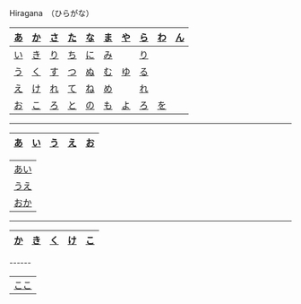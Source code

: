 Hiragana　（ひらがな）

<script>
	function play(e){
		var audio = new Audio(`media/${e}.mp3`);
		audio.play();
	}
</script>

<table>
<thead>
<tr>
<th align="center">
	<a href="#" onClick="play('a')"  title="a">あ</a>
</th>
<th align="center">
	<a href="#" onClick="play('ka')" title="ka">か</a>
</th>
<th align="center">
	<a href="#" onClick="play('sa')" title="sa">さ</a>
</th>
<th align="center">
	<a href="#" onClick="play('ta')" title="ta">た</a>
</th>
<th align="center">
	<a href="#" onClick="play('na')" title="na" >な</a>
</th>
<th align="center">
	<a href="#" onClick="play('ma')" title="ma">ま</a>
</th>
<th align="center">
	<a href="#" onClick="play('ya')" title="ya" >や</a>
</th>
<th align="center">
	<a href="#" onClick="play('la')" title="ra">ら</a>	
</th>
<th align="center">
	<a href="#" onClick="play('wa')" title="wa">わ</a>
</th>
<th>
	<a href="#" onClick="play('n')" title="n" >ん</a>
</th>
</tr>
</thead>
<tbody><tr>
<td align="center">
	<a href="#" onClick="play('i')" title="i" >い</a>
</td>
<td align="center">
	<a href="#" onClick="play('ki')" title="ki">き</a></td>
<td align="center">
	<a href="#" onClick="play('shi')" title="shi" >り</a>
</td>
<td align="center">
	<a href="#" onClick="play('chi')" title="chi">ち</a>
</td>
<td align="center">
	<a href="#" onClick="play('ni')" title="ni" >に</a>
</td>
<td align="center">
	<a href="#" onClick="play('mi')" title="mi" >み</a>
</td>
<td align="center"></td>
<td align="center">
	<a href="#" onClick="play('li')" title="ri" >り</a>
</td>
<td align="center"></td>
<td></td>
</tr>
<tr>
<td align="center">
	<a href="#" onClick="play('u')" title="u">う</a>
</td>
<td align="center">
	<a href="#" onClick="play('ku')" title="ku">く</a>
</td>
<td align="center">
	<a href="#" onClick="play('su')" title="su">す</a>
</td>
<td align="center">
	<a href="#" onClick="play('tsu')" title="tsu">つ<a>
</td>
<td align="center">
	<a href="#" onClick="play('nu')" title="nu">ぬ</a>
</td>
<td align="center">
	<a href="#" onClick="play('mu')" title="mu">む</a>
</td>
<td align="center">
	<a href="#" onClick="play('yu')" title="yu">ゆ</a>
</td>
<td align="center">
	<a href="#" onClick="play('lu')"  title="ru">る</a>
</td>
<td align="center"></td>
<td></td>
</tr>
<tr>
<td align="center">
	<a href="#" onClick="play('e')" title="e">え</a>
</td>
<td align="center">
	<a href="#" onClick="play('ke')" title="ke">け</a>
</td>
<td align="center">
	<a href="#" onClick="play('se')" title="se">れ</a>
</td>
<td align="center">
	<a href="#" onClick="play('te')" title="te">て</a>
</td>
<td align="center">
	<a href="#" onClick="play('ne')" title="ne">ね</a>
</td>
<td align="center">
	<a href="#" onClick="play('me')" title="me">め</a>
</td>
<td align="center"></td>
<td align="center">
	<a href="#" onClick="play('le')" title="re">れ</a>
</td>
<td align="center"></td>
<td></td>
</tr>
<tr>
<td align="center">
	<a href="#" onClick="play('o')" title="o">お</a>
</td>
<td align="center">
	<a href="#" onClick="play('ko')" title="ko">こ</a>
</td>
<td align="center">
	<a href="#" onClick="play('so')" title="so">ろ</a>
</td>
<td align="center">
	<a href="#" onClick="play('to')" title="to">と</a>
</td>
<td align="center">
	<a href="#" onClick="play('no')" title="no">の</a>
</td>
<td align="center">
	<a href="#" onClick="play('mo')" title="mo">も</a>
</td>
<td align="center">
	<a href="#" onClick="play('yo')" title="yo">よ</a>
</td>
<td align="center">
	<a href="#" onClick="play('lo')" title="ro">ろ</a>
</td>
<td align="center">
	<a href="#" onClick="play('wo')" title="wo">を</a>
</td>
<td></td>
</tr>
</tbody></table>


------
<table>
    <thead>
        <tr>
            <th align="center">
                <a href="#" onClick="play('a')"  title="a">あ</a>
            </th>
            <th align="center">
                <a href="#" onClick="play('i')" title="i">い</a>
            </th>
            <th align="center">
                <a href="#" onClick="play('u')" title="u">う</a>
            </th>
            <th align="center">
                <a href="#" onClick="play('e')" title="e">え</a>
            </th>
            <th align="center">
                <a href="#" onClick="play('o')" title="o" >お</a>
            </th>
        </tr>
    </thead>
</table>
<table>
	<tr>
		<td><a href="#" onClick="play('ai')" title="ai (Amor)" >あい</a></td>
	</tr>
    <tr>
		<td><a href="#" onClick="play('ue')" title="ue (Acima de)" >うえ</a></td>
	</tr>
     <tr>
		<td><a href="#" onClick="play('oka')" title="Oka (Colina)">おか</a></td>
	</tr>
</table>


----


<table>
    <thead>
        <tr>
            <th align="center">
                <a href="#" onClick="play('ka')"  title="KA">か</a>
            </th>
            <th align="center">
                <a href="#" onClick="play('ki')" title="ki">き</a>
            </th>
            <th align="center">
                <a href="#" onClick="play('ku')" title="ku">く</a>
            </th>
            <th align="center">
                <a href="#" onClick="play('ke')" title="ke">け</a>
            </th>
            <th align="center">
                <a href="#" onClick="play('ko')" title="ko" >こ</a>
            </th>
        </tr>
    </thead>
</table>
------
<table>
	<tr>
		<td><a href="#" onClick="play('koko')" title="koko" >ここ</a></td>
	</tr>
</table>


